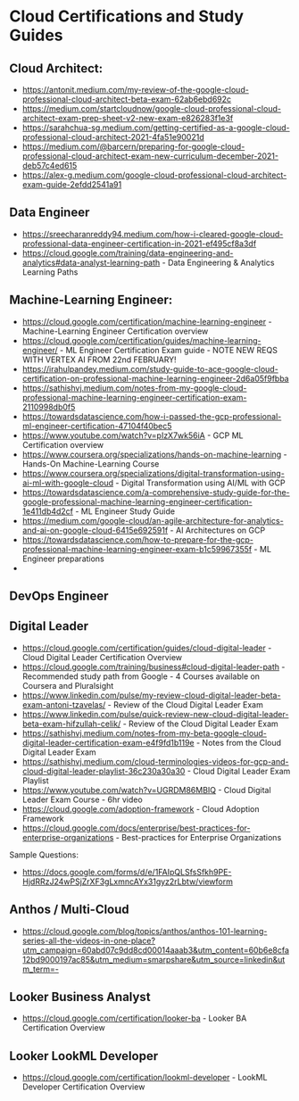 # Cloud Certifications and Study Guides

## Cloud Architect:
* https://antonit.medium.com/my-review-of-the-google-cloud-professional-cloud-architect-beta-exam-62ab6ebd692c
* https://medium.com/startcloudnow/google-cloud-professional-cloud-architect-exam-prep-sheet-v2-new-exam-e826283f1e3f
* https://sarahchua-sg.medium.com/getting-certified-as-a-google-cloud-professional-cloud-architect-2021-4fa51e90021d
* https://medium.com/@barcern/preparing-for-google-cloud-professional-cloud-architect-exam-new-curriculum-december-2021-deb57c4ed615
* https://alex-g.medium.com/google-cloud-professional-cloud-architect-exam-guide-2efdd2541a91

## Data Engineer
* https://sreecharanreddy94.medium.com/how-i-cleared-google-cloud-professional-data-engineer-certification-in-2021-ef495cf8a3df
* https://cloud.google.com/training/data-engineering-and-analytics#data-analyst-learning-path - Data Engineering & Analytics Learning Paths

## Machine-Learning Engineer:
* https://cloud.google.com/certification/machine-learning-engineer - Machine-Learning Engineer Certification overview
* https://cloud.google.com/certification/guides/machine-learning-engineer/ - ML Engineer Certification Exam guide - NOTE NEW REQS WITH VERTEX AI FROM 22nd FEBRUARY!
* https://irahulpandey.medium.com/study-guide-to-ace-google-cloud-certification-on-professional-machine-learning-engineer-2d6a05f9fbba
* https://sathishvj.medium.com/notes-from-my-google-cloud-professional-machine-learning-engineer-certification-exam-2110998db0f5
* https://towardsdatascience.com/how-i-passed-the-gcp-professional-ml-engineer-certification-47104f40bec5
* https://www.youtube.com/watch?v=pIzX7wk56iA - GCP ML Certification overview
* https://www.coursera.org/specializations/hands-on-machine-learning - Hands-On Machine-Learning Course
* https://www.coursera.org/specializations/digital-transformation-using-ai-ml-with-google-cloud - Digital Transformation using AI/ML with GCP
* https://towardsdatascience.com/a-comprehensive-study-guide-for-the-google-professional-machine-learning-engineer-certification-1e411db4d2cf - ML Engineer Study Guide
* https://medium.com/google-cloud/an-agile-architecture-for-analytics-and-ai-on-google-cloud-6415e692591f - AI Architectures on GCP
* https://towardsdatascience.com/how-to-prepare-for-the-gcp-professional-machine-learning-engineer-exam-b1c59967355f - ML Engineer preparations
* 

## DevOps Engineer

## Digital Leader
* https://cloud.google.com/certification/guides/cloud-digital-leader - Cloud Digital Leader Certification Overview
* https://cloud.google.com/training/business#cloud-digital-leader-path - Recommended study path from Google - 4 Courses available on Coursera and Pluralsight
* https://www.linkedin.com/pulse/my-review-cloud-digital-leader-beta-exam-antoni-tzavelas/ - Review of the Cloud Digital Leader Exam
* https://www.linkedin.com/pulse/quick-review-new-cloud-digital-leader-beta-exam-hifzullah-celik/ - Review of the Cloud Digital Leader Exam
* https://sathishvj.medium.com/notes-from-my-beta-google-cloud-digital-leader-certification-exam-e4f9fd1b119e - Notes from the Cloud Digital Leader Exam
* https://sathishvj.medium.com/cloud-terminologies-videos-for-gcp-and-cloud-digital-leader-playlist-36c230a30a30 - Cloud Digital Leader Exam Playlist
* https://www.youtube.com/watch?v=UGRDM86MBIQ - Cloud Digital Leader Exam Course - 6hr video
* https://cloud.google.com/adoption-framework - Cloud Adoption Framework
* https://cloud.google.com/docs/enterprise/best-practices-for-enterprise-organizations - Best-practices for Enterprise Organizations

Sample Questions:
* https://docs.google.com/forms/d/e/1FAIpQLSfsSfkh9PE-HjdRRzJ24wPSjZrXF3gLxmncAYx31gyz2rLbtw/viewform

## Anthos / Multi-Cloud
* https://cloud.google.com/blog/topics/anthos/anthos-101-learning-series-all-the-videos-in-one-place?utm_campaign=60abd07c9dd8cd00014aaab3&utm_content=60b6e8cfa12bd9000197ac85&utm_medium=smarpshare&utm_source=linkedin&utm_term=-

## Looker Business Analyst
* https://cloud.google.com/certification/looker-ba - Looker BA Certification Overview

## Looker LookML Developer
* https://cloud.google.com/certification/lookml-developer - LookML Developer Certification Overview
